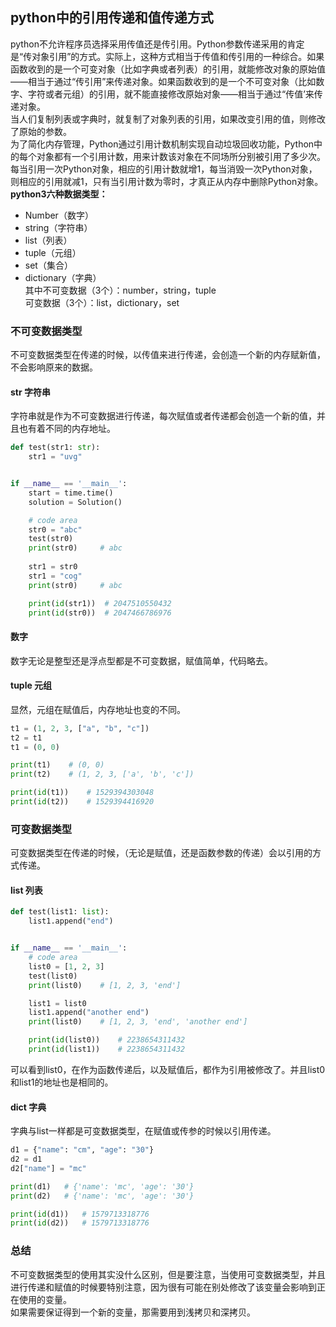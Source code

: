 ## python中的引用传递和值传递方式
python不允许程序员选择采用传值还是传引用。Python参数传递采用的肯定是“传对象引用”的方式。实际上，这种方式相当于传值和传引用的一种综合。如果函数收到的是一个可变对象（比如字典或者列表）的引用，就能修改对象的原始值——相当于通过“传引用”来传递对象。如果函数收到的是一个不可变对象（比如数字、字符或者元组）的引用，就不能直接修改原始对象——相当于通过“传值’来传递对象。   
当人们复制列表或字典时，就复制了对象列表的引用，如果改变引用的值，则修改了原始的参数。    
为了简化内存管理，Python通过引用计数机制实现自动垃圾回收功能，Python中的每个对象都有一个引用计数，用来计数该对象在不同场所分别被引用了多少次。每当引用一次Python对象，相应的引用计数就增1，每当消毁一次Python对象，则相应的引用就减1，只有当引用计数为零时，才真正从内存中删除Python对象。    
**python3六种数据类型：**   
- Number（数字）   
- string（字符串）   
- list（列表）   
- tuple（元组）   
- set（集合）    
- dictionary（字典）   
其中不可变数据（3个）：number，string，tuple    
可变数据（3个）：list，dictionary，set  
### 不可变数据类型
不可变数据类型在传递的时候，以传值来进行传递，会创造一个新的内存赋新值，不会影响原来的数据。   
#### str 字符串
字符串就是作为不可变数据进行传递，每次赋值或者传递都会创造一个新的值，并且也有着不同的内存地址。   
```Python
def test(str1: str):
    str1 = "uvg"


if __name__ == '__main__':
    start = time.time()
    solution = Solution()

    # code area
    str0 = "abc"
    test(str0)
    print(str0)     # abc
    
    str1 = str0
    str1 = "cog"
    print(str0)     # abc

    print(id(str1))  # 2047510550432
    print(id(str0))  # 2047466786976
```
#### 数字
数字无论是整型还是浮点型都是不可变数据，赋值简单，代码略去。   
#### tuple 元组
显然，元组在赋值后，内存地址也变的不同。   
```Python
t1 = (1, 2, 3, ["a", "b", "c"])
t2 = t1
t1 = (0, 0)

print(t1)    # (0, 0)
print(t2)    # (1, 2, 3, ['a', 'b', 'c'])

print(id(t1))    # 1529394303048
print(id(t2))    # 1529394416920
```
### 可变数据类型
可变数据类型在传递的时候，（无论是赋值，还是函数参数的传递）会以引用的方式传递。   
#### list 列表
```Python
def test(list1: list):
    list1.append("end")


if __name__ == '__main__':
    # code area
    list0 = [1, 2, 3]
    test(list0)
    print(list0)    # [1, 2, 3, 'end']

    list1 = list0
    list1.append("another end")
    print(list0)    # [1, 2, 3, 'end', 'another end']   

	print(id(list0))    # 2238654311432
    print(id(list1))    # 2238654311432
```   
可以看到list0，在作为函数传递后，以及赋值后，都作为引用被修改了。并且list0和list1的地址也是相同的。      
#### dict 字典
字典与list一样都是可变数据类型，在赋值或传参的时候以引用传递。   
```Python
d1 = {"name": "cm", "age": "30"}
d2 = d1
d2["name"] = "mc"

print(d1)   # {'name': 'mc', 'age': '30'}
print(d2)   # {'name': 'mc', 'age': '30'}

print(id(d1))   # 1579713318776
print(id(d2))   # 1579713318776
```
### 总结
不可变数据类型的使用其实没什么区别，但是要注意，当使用可变数据类型，并且进行传递和赋值的时候要特别注意，因为很有可能在别处修改了该变量会影响到正在使用的变量。   
如果需要保证得到一个新的变量，那需要用到浅拷贝和深拷贝。  